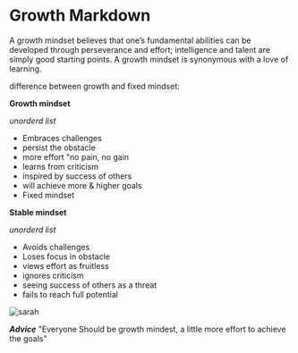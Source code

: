 # Growth Markdown

A growth mindset believes that one’s fundamental abilities can be developed through perseverance and effort; intelligence and talent are simply good starting points. A growth mindset is synonymous with a love of learning.

difference between growth and fixed mindset:

**Growth mindset**

*unorderd list*

- Embraces challenges
- persist the obstacle
- more effort "no pain, no gain
- learns from criticism 
- inspired by success of others
- will achieve more & higher goals
- Fixed mindset

**Stable mindset**

*unorderd list*

- Avoids challenges 
- Loses focus in obstacle
- views effort as fruitless 
- ignores criticism 
- seeing success of others as a threat 
- fails to reach full potential 


![sarah](https://www.coderomeos.org/storage/uploads/images/posts/how-to-use-github-simple-github-tutorial-for-beginners-5d75f561e98d4.png)

***Advice***
"Everyone Should be growth mindest, a little more effort to achieve the goals"
